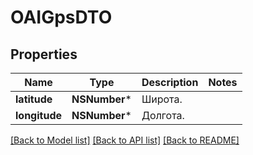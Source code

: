 # OAIGpsDTO

## Properties
Name | Type | Description | Notes
------------ | ------------- | ------------- | -------------
**latitude** | **NSNumber*** | Широта. | 
**longitude** | **NSNumber*** | Долгота. | 

[[Back to Model list]](../README.md#documentation-for-models) [[Back to API list]](../README.md#documentation-for-api-endpoints) [[Back to README]](../README.md)


